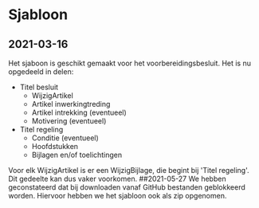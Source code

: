 # Sjabloon
## 2021-03-16
Het sjaboon is geschikt gemaakt voor het voorbereidingsbesluit. Het is nu opgedeeld in delen:
- Titel besluit
  - WijzigArtikel
  - Artikel inwerkingtreding
  - Artikel intrekking (eventueel)
  - Motivering (eventueel)
- Titel regeling
  - Conditie (eventueel)
  - Hoofdstukken
  - Bijlagen en/of toelichtingen

Voor elk WijzigArtikel is er een WijzigBijlage, die begint bij 'Titel regeling'. Dit gedeelte kan dus vaker voorkomen.
##2021-05-27
We hebben geconstateerd dat bij downloaden vanaf GitHub bestanden geblokkeerd worden. Hiervoor hebben we het sjabloon ook als zip opgenomen.